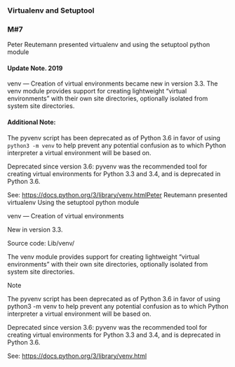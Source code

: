 ### Virtualenv and Setuptool
### M#7

Peter Reutemann presented  virtualenv and using the setuptool python module

#### Update Note. 2019

venv — Creation of virtual environments became new in version 3.3. The venv module 
provides support for creating lightweight “virtual environments” with their own 
site directories, optionally isolated from system site directories. 

#### Additional Note:

The pyvenv script has been deprecated as of Python 3.6 in favor of using `python3 -m venv` 
to help prevent any potential confusion as to which Python interpreter a virtual 
environment will be based on. 

Deprecated since version 3.6: pyvenv was the recommended tool for creating virtual 
environments for Python 3.3 and 3.4, and is deprecated in Python 3.6.

See: https://docs.python.org/3/library/venv.htmlPeter Reutemann presented  virtualenv
Using the setuptool python module

venv — Creation of virtual environments

New in version 3.3.

Source code: Lib/venv/

The venv module provides support for creating lightweight “virtual environments” with their own site directories, optionally isolated from system site directories. 



Note

The pyvenv script has been deprecated as of Python 3.6 in favor of using python3 -m venv to help prevent any potential confusion as to which Python interpreter a virtual environment will be based on. 

Deprecated since version 3.6: pyvenv was the recommended tool for creating virtual environments for Python 3.3 and 3.4, and is deprecated in Python 3.6.

See: https://docs.python.org/3/library/venv.html

